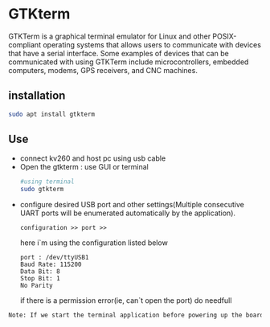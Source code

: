# GTKterm
GTKTerm is a graphical terminal emulator for Linux and other POSIX-compliant operating systems that allows users to communicate with devices that have a serial interface. Some examples of devices that can be communicated with using GTKTerm include microcontrollers, embedded computers, modems, GPS receivers, and CNC machines.

## installation
```bash
sudo apt install gtkterm
```
## Use 
- connect kv260 and host pc using usb cable
- Open the gtkterm : use GUI or terminal 
    ```bash
    #using terminal
    sudo gtkterm
    ``` 
- configure desired USB port and other settings(Multiple consecutive UART ports will be enumerated automatically by the application).
    ```
    configuration >> port >>
    ```
    here i`m using the configuration listed below
    ```
    port : /dev/ttyUSB1
    Baud Rate: 115200
    Data Bit: 8
    Stop Bit: 1
    No Parity
    ```
    if there is a permission error(ie, can`t open the port) do needfull
```bash
Note: If we start the terminal application before powering up the board, we can see the boot logs (just to know that the board is working as expected).
```